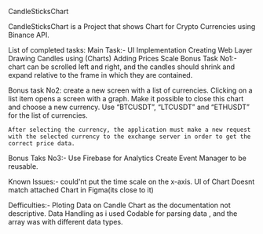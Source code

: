 
CandleSticksChart

CandleSticksChart is a Project that shows Chart for Crypto Currencies using Binance API.

List of completed tasks:
 Main Task:-
    UI Implementation
    Creating Web Layer
    Drawing Candles using (Charts)
    Adding Prices Scale
 Bonus Task No1:-
     chart can be scrolled left and right, and the candles should shrink and expand relative to the frame in which they are contained.

 Bonus task No2: 
    create a new screen with a list of currencies.
    Clicking on a list item opens a screen with a graph. Make it possible to close this chart
and choose a new currency.
    Use “BTCUSDT”, “LTCUSDT” and “ETHUSDT” for the list of currencies.
    
    After selecting the currency, the application must make a new request with the selected currency to the exchange server in order to get the correct price data.

 Bonus Taks No3:-
    Use Firebase for Analytics
    Create Event Manager to be reusable.
    

Known Issues:-
    could'nt put the time scale on the x-axis.
    UI of Chart Doesnt match attached Chart in Figma(its close to it) 

Defficulties:-
    Ploting Data on Candle Chart as the documentation not descriptive.
    Data Handling as i used Codable for parsing data , and the array was with different data types.
